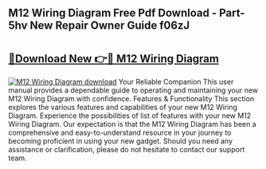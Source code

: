 ## M12 Wiring Diagram Free Pdf Download - Part-5hv New Repair Owner Guide f06zJ

# <h2><a href="http://dfiz5d.blite.top/?on=M12+Wiring+Diagram">🔗Download New 👉🔴 M12 Wiring Diagram</a></h2>

[![M12 Wiring Diagram download](https://i.imgur.com/lujVjoI.png)](http://dfiz5d.blite.top/?on=M12+Wiring+Diagram)
Your Reliable Companion This user manual provides a dependable guide to operating and maintaining your new M12 Wiring Diagram with confidence. Features & Functionality This section explores the various features and capabilities of your new M12 Wiring Diagram. Experience the possibilities of list of features with your new M12 Wiring Diagram. Our expectation is that the M12 Wiring Diagram has been a comprehensive and easy-to-understand resource in your journey to becoming proficient in using your new gadget. Should you need any assistance or clarification, please do not hesitate to contact our support team.
